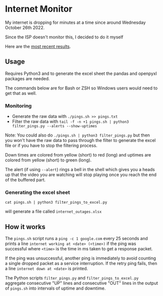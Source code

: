 # Internet Monitor

My internet is dropping for minutes at a time since around Wednesday October
26th 2022.

Since the ISP doesn't monitor this, I decided to do it myself

Here are the [most recent results](https://docs.google.com/spreadsheets/d/e/2PACX-1vRceuyETG0ckgsM54XY-5Wln6jMXlPluvbYKJtV-gjRFVUXxoqStTtVy4UwppC5QTPBKB9x3du5Po8A/pubhtml).

## Usage

Requires Python3 and to generate the excel sheet the pandas and openpyxl packages are needed.

The commands below are for Bash or ZSH so Windows users would need to get that as well.

### Monitoring

- Generate the raw data with `./pings.sh >> pings.txt`
- Filter the raw data with `tail -f -n +1 pings.sh | python3 filter_pings.py --alerts --show-uptimes`

Note: You could also do `./pings.sh | python3 filter_pings.py` but then
you won't have the raw data to pass through the filter to generate the excel
file or if you have to stop the filtering process.

Down times are colored from yellow (short) to red (long) and uptimes are colored
from yellow (short) to green (long).

The alert (if using `--alert`) rings a bell in the shell which gives you a heads
up that the video you are watching will stop playing once you reach the end of
the buffered part.

### Generating the excel sheet

`cat pings.sh | python3 filter_pings_to_excel.py`

will generate a file called `internet_outages.xlsx`

## How it works

The `pings.sh` script runs a `ping -c 1 google.com` every 25 seconds and prints
a line `internet working at <date> (<time>)` if the ping was successful where
`<time>` is the time in ms taken to get a response packet.

If the ping was unsuccessful, another ping is immediately to avoid counting a
single dropped packet as a service interruption.  If the retry ping fails, then
a line `internet down at <date>` is printed.

The Python scripts `filter_pings.py` and `filter_pings_to_excel.py` aggregate
consecutive "UP" lines and consecutive "OUT" lines in the output of `pings.sh`
into intervals of uptime and downtime.


